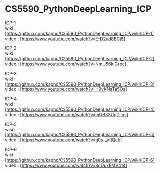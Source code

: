 # CS5590_PythonDeepLearning_ICP

ICP-1 <br>
wiki : [https://github.com/kaphc/CS5590_PythonDeepLearning_ICP/wiki/ICP-1] <br>
video : [https://www.youtube.com/watch?v=E-D2ud8BCj8] <br>

ICP-2 <br>
wiki : [https://github.com/kaphc/CS5590_PythonDeepLearning_ICP/wiki/ICP-2] <br>
video : [https://www.youtube.com/watch?v=NmU56kIGrpc] <br>

ICP-3 <br>
wiki : [https://github.com/kaphc/CS5590_PythonDeepLearning_ICP/wiki/ICP-3] <br>
video : [https://www.youtube.com/watch?v=H9vKNaTa5Os] <br>

ICP-4 <br>
wiki : [https://github.com/kaphc/CS5590_PythonDeepLearning_ICP/wiki/ICP-4] <br>
video : [https://www.youtube.com/watch?v=mUB33UnD-qs] <br>

ICP-5 <br>
wiki : [https://github.com/kaphc/CS5590_PythonDeepLearning_ICP/wiki/ICP-5] <br>
video : [https://www.youtube.com/watch?v=g0s-_yfjQck] <br>

ICP-6 <br>
wiki : [https://github.com/kaphc/CS5590_PythonDeepLearning_ICP/wiki/ICP-6] <br>
video : [https://www.youtube.com/watch?v=8dDuxEMV414] <br>
